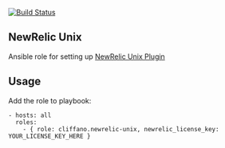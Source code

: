 [![Build Status](https://img.shields.io/travis/cliffano/ansible-role-newrelic-unix.svg)](http://travis-ci.org/cliffano/ansible-role-newrelic-unix)

NewRelic Unix
-------------

Ansible role for setting up [NewRelic Unix Plugin](https://github.com/sschwartzman/newrelic-unix-plugin)

Usage
-----

Add the role to playbook:

    - hosts: all
      roles:
        - { role: cliffano.newrelic-unix, newrelic_license_key: YOUR_LICENSE_KEY_HERE }
